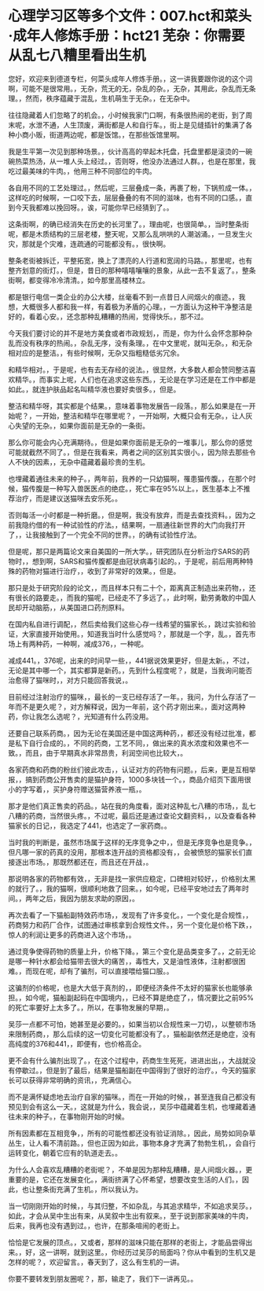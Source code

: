 # 心理学习区等多个文件：007.hct和菜头·成年人修炼手册：hct21 芜杂：你需要从乱七八糟里看出生机 

您好，欢迎来到德道专栏，何菜头成年人修炼手册。，这一讲我要跟你说的这个词啊，可能不是很常用。，无杂，荒无的无，杂乱的杂。，无杂，其用此，杂乱而无条理。，然而，秩序蕴藏于混乱，生机萌生于无杂。，在无杂中。

往往隐藏着人们忽略了的机会。，小时候我家门口啊，有条很热闹的老街，到了周末呢，水泄不通，人生顶废，满街都是人和自行车。，街上是见缝插针的集满了各种小商小贩，街道两边呢，都是饭馆。，在那些饭馆里啊。

我是生平第一次见到那种场景。，伙计高高的举起木托盘，托盘里都是滚烫的一碗碗热菜热汤，从一堆人头上经过。，否则呀，他没办法通过人群。，也是在那里，我吃过最美味的牛肉。，他用三种不同部位的牛肉。

各自用不同的工艺处理过。，然后呢，三层叠成一条，再裹了粉，下锅煎成一体。，这样吃的时候啊，一口咬下去，层层叠叠的有不同的滋味，也有不同的口感。，直到今天我都难以挽回呀。，诶，可能你早已经猜到了。。

这条街啊，的确已经消失在历史的长河里了。，理由呢，也很简单。，当时整条街呢，都是木质结构的三层老楼，整天呢，又那么乱哄哄的人潮汹涌。，一旦发生火灾，那就是个灾难，连疏通的可能都没有。，很快啊。

整条老街被拆迁，平整拓宽，换上了漂亮的人行道和宽阔的马路。，那里呢，也有整齐划意的街灯。，但是，昔日的那种嘻嘻嚷嚷的景象，从此一去不复返了。，整条街啊，都变得冷冷清清。，如今那里高楼林立。

都是银行电信一类企业的办公大楼，丝毫看不到一点昔日人间烟火的痕迹。，我想，大概很多人都和我一样，有着极为矛盾的心理。，一方面认为这种干净整洁是好的，看着心安。，还念那种乱糟糟的热闹，觉得快乐。，那不过。

今天我们要讨论的并不是地方美食或者市政规划，，而是，你为什么会怀念那种杂乱而没有秩序的热闹。，杂乱无序，没有条理。，在中文里呢，就叫无杂。，和无杂相对应的是整洁。，有些时候啊，无杂又指粗糙低劣冗余。

和精华相对。，于是呢，也有去无存经的说法。，很显然，大多数人都会赞同整洁喜欢精华。，而事实上呢，人们也在追求这些东西。，无论是在学习还是在工作中都是如此。，就连护肤品起名叫精华液也要好卖很多。，但是。

整洁和精华呀，其实都是个结果。，意味着事物发展告一段落。，那么如果是在一开始呢？，一开始，整洁和精华在哪里呢？，一开始啊，大概只会有无杂。，让人灰心失望的无杂。，如果你面前是无杂的一条街。

那么你可能会内心充满期待。，但是如果你面前是无杂的一堆事儿，那么你的感觉可能就截然不同了。，但是在我看来，两者之间的区别其实很小。，因为除去那些令人不快的因素，，无杂中蕴藏着最珍贵的生机。

也埋藏着通往未来的种子。，两年前，我养的一只幼猫啊，罹患猫传腹。，在那个时候，猫传腹是一种写入兽医医点的绝症。，死亡率在95%以上。，医生基本上不推荐治疗，而是建议送猫咪去安乐死。。

否则每活一小时都是一种折磨。，但是啊，我没有放弃，而是去查找资料。，因为之前我隐约借的有一种试验性的疗法。，结果啊，一扇通往新世界的大门向我打开了，，让我接触到了一个完全不同的世界。，的确有试验性疗法。

但是呢，那只是两篇论文来自美国的一所大学。，研究团队在分析治疗SARS的药物时，，想到啊，SARS和猫传腹都是由冠状病毒引起的。，于是呢，前后用两种特殊的药物对猫进行治疗，，收到了非常好的效果。，但是。

那只是处于研究阶段的论文，，而且样本只有二十个，距离真正制造出来药物，，还有很长的路要走。，而我的猫呢，已经走不了多远了。，此时啊，勤劳勇敢的中国人民却开动脑筋，，从美国进口药剂原料。

在国内私自进行调配，，然后卖给我们这些心存一线希望的猫家长。，跳过实验和验证，大家直接开始使用。，知道我当时什么感觉吗？，那就是一个字，乱。，首先市场上有两种药，一种啊，减成376，，一种呢。

减成441。，376呢，出来的时间早一些，，441据说效果更好，但是太新。，不过，无论是其中哪一个，其实都算是新药。，先到什么程度呢？，就是，当我询问能否治愈得了猫咪时，，对方只能回答我说，。

目前经过注射治疗的猫咪，，最长的一支已经存活了一年。，我问，为什么存活了一年而不是更久呢？，对方解释说，因为一年前，这个药才刚出来。，面对这两种药，你让我怎么选呢？，光知道有什么药没用。

还要自己联系药商。，因为无论在美国还是中国这两种药，，都还没有经过批准，都是私下自行合成的。，不同的药商，工艺不同，，做出来的真水浓度和效果也不一致。，而且，由于早期真水非常昂贵，利润空间也比较大，。

各家药商和药商的粉丝们彼此攻击，，认证对方的药物有问题。，后来，更是互相举报，，搞到药商公开售卖的是猫护身符，1000多块钱一个。，商品介绍页下面用很小的字写着，，买护身符赠送猫营养液一瓶，。

那才是他们真正售卖的药品。，站在我的角度看，面对这种乱七八糟的市场，，乱七八糟的药商，当然很头疼。，不过呢，最后还是通过查论文翻资料，，以及查看各种猫家长的日记，，我选定了441，也选定了一家药商。。

当时我的判断是，虽然市场属于这样的无序竞争之中，，但是无序竞争也是竞争。，但凡哪一家的药真的没用，那根本连开战的资格都没有，，会被愤怒的猫家长们直接逐出市场。，那既然都还在，而且还在开战，。

那说明各家的药物都有效，，无非是找一家供应稳定，口碑相对较好，，价格别太黑的就行了。，我的猫啊，很顺利地救了回来。，如今呢，已经平安地过去了两年时间。，两年之后，我因为朋友求助的原因，。

再次去看了一下猫船副特效药市场，，发现有了许多变化。，一个变化是合规性，，药商努力和药厂合作，试图通过审核拿到合规性文件。，另一个变化是价格下跌，，惊人的利润让更多的药商进入这个市场，。

通过竞争使得药物的质量上升，价格下降。，第三个变化是品类变多了。，之前无论是哪一种针水都会给猫带去很大的痛苦，，毒性大，又是油性液体，注射都很困难。，而现在呢，却有了骗剂，可以直接喂给猫口服。。

这骗剂的价格呢，也是大大低于真剂的，，即便经济条件不太好的猫家长也能够承担。，如今呢，猫船副起码在中国境内，，已经不算是绝症了，，情况要比之前95%的死亡率要好上太多了。，所以，在事物发展的早期，。

吴莎一点都不可怕，她甚至是必要的。，如果当初以合规性来一刀切，，以整顿市场来限制药商，，那么后续的这一切变化可能都没有了。，猫船副依然还是绝症，没有高纯度的376和441，，即便有，也价格高企。

更不会有什么骗剂出现了。，在这个过程中，药商生生死死，进进出出，，大战就没有停歇过。，但是到了最后，结果是猫船副在中国得到了很好的治疗。，今天的猫家长可以获得非常明确的资讯，，充满信心。

而不是满怀疑虑地去治疗自家的猫咪。，而在一开始的时候，，甚至连我自己都没有预见到会有这么一天。，这就是为什么，我会说，，吴莎中蕴藏着生机，也埋藏着通往未来的种子。，在事物刚开始的时候。

所有因素都在互相竞争，，所有的可能性都还没有验证消除。，因此，局势如同杂草丛生，让人看不清前路。，但也正因为如此，事物本身才充满了勃勃生机，，会自行运转变化，朝着它应有的轨道走去。。

为什么人会喜欢乱糟糟的老街呢？，不单是因为那种乱糟糟，是人间烟火器。，更重要的是，它还在发展变化。，满街挤满了心怀希望，想要改变生活的人们。，因此，也让整条街充满了生机。，所以我认为。

当一切刚刚开始的时候，，与其归整，不如杂乱，与其追求精华，不如追求吴莎。，如此，才会从吴中生出有来，从吴叙中生出有叙来。，至于说到那家美味的牛肉，后来，我再也没有遇到过。，也许，在那条喧闹的老街上。

恰恰是它发展的顶点。，又或者，那样的滋味只能在那样的老街上，才能品尝得出来。，好，这一讲啊，就到这里。，你经历过吴莎的局面吗？你从中看到的生机又是怎样的呢？，欢迎留言。，春天到了，这么有生机的一讲。

你要不要转发到朋友圈呢？，那，输走了，我们下一讲再见。。